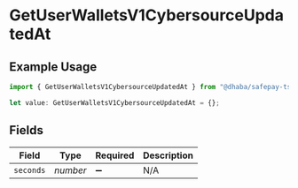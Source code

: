 # GetUserWalletsV1CybersourceUpdatedAt

## Example Usage

```typescript
import { GetUserWalletsV1CybersourceUpdatedAt } from "@dhaba/safepay-ts/models/operations";

let value: GetUserWalletsV1CybersourceUpdatedAt = {};
```

## Fields

| Field              | Type               | Required           | Description        |
| ------------------ | ------------------ | ------------------ | ------------------ |
| `seconds`          | *number*           | :heavy_minus_sign: | N/A                |